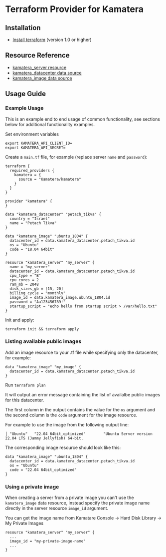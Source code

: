 # Terraform Provider for Kamatera

## Installation

* [Install terraform](https://www.terraform.io/docs/index.html) (version 1.0 or higher)

## Resource Reference

* [kamatera_server resource](https://registry.terraform.io/providers/Kamatera/kamatera/latest/docs/resources/server)
* [kamatera_datacenter data source](https://registry.terraform.io/providers/Kamatera/kamatera/latest/docs/data-sources/datacenter)
* [kamatera_image data source](https://registry.terraform.io/providers/Kamatera/kamatera/latest/docs/data-sources/image)

## Usage Guide

### Example Usage

This is an example end to end usage of common functionality, see sections below 
for additional functionality examples.

Set environment variables

```
export KAMATERA_API_CLIENT_ID=
export KAMATERA_API_SECRET=
```

Create a `main.tf` file, for example (replace server `name` and `password`):

```
terraform {
  required_providers {
    kamatera = {
      source = "Kamatera/kamatera"
    }
  }
}

provider "kamatera" {
}

data "kamatera_datacenter" "petach_tikva" {
  country = "Israel"
  name = "Petach Tikva"
}

data "kamatera_image" "ubuntu_1804" {
  datacenter_id = data.kamatera_datacenter.petach_tikva.id
  os = "Ubuntu"
  code = "18.04 64bit"
}

resource "kamatera_server" "my_server" {
  name = "my_server"
  datacenter_id = data.kamatera_datacenter.petach_tikva.id
  cpu_type = "B"
  cpu_cores = 2
  ram_mb = 2048
  disk_sizes_gb = [15, 20]
  billing_cycle = "monthly"
  image_id = data.kamatera_image.ubuntu_1804.id
  password = "Aa123456789!"
  startup_script = "echo hello from startup script > /var/hello.txt"
}
```

Init and apply:

```
terraform init && terraform apply
```

### Listing available public images

Add an image resource to your .tf file while specifying only the datacenter, for example:

```
data "kamatera_image" "my_image" {
  datacenter_id = data.kamatera_datacenter.petach_tikva.id
}
```

Run `terraform plan`

It will output an error message containing the list of availalbe public images for this datacenter.

The first column in the output contains the value for the `os` argument and the second column is the `code` argument
for the image resource.

For example to use the image from the following output line:

```
│ "Ubuntu"   "22.04 64bit_optimized"        "Ubuntu Server version 22.04 LTS (Jammy Jellyfish) 64-bit.
```

The corresponding image resource should look like this:

```
data "kamatera_image" "ubuntu_1804" {
  datacenter_id = data.kamatera_datacenter.petach_tikva.id
  os = "Ubuntu"
  code = "22.04 64bit_optimized"
}
```

### Using a private image

When creating a server from a private image you can't use the `kamatera_image` data resource, 
instead specify the private image name directly in the server resource `image_id` argument.

You can get the image name from Kamatare Console -> Hard Disk Library -> My Private Images

```
resource "kamatera_server" "my_server" {
  ...
  image_id = "my-private-image-name"
  ...
}
```
